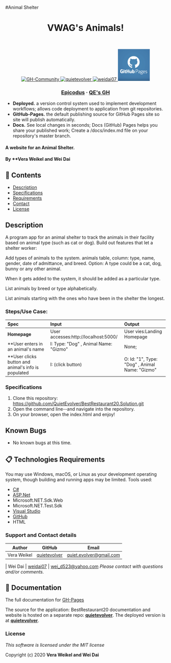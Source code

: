 #Animal Shelter

<h1 align="center">VWAG's Animals!
  <a href="https://github.com/QuietEvolver/BestRestaurant20">     
  </a>
</h1>

<p align="center">
  <strong></strong><br>
</p>

<p align="center">

  <a href="https://github.blog/category/community/">
    <img src="https://github.blog/wp-content/uploads/2019/01/Community@2x.png" width=100px alt="GH-Community" />
  </a>
  <a href="https://github.com/quietevolver/BestRestaurant20.Solution.git">
    <img src="https://avatars2.githubusercontent.com/u/55602501?s=460&v=4" width=100px alt="quietevolver" />
  </a>
  <a href="https://github.com/weidai07/todofinalR.git">
    <img src="https://avatars1.githubusercontent.com/u/53847662?s=400&v=4" width=100px alt="weidai07" />
  </a>
  <a href="https://github.blog/2016-08-22-publish-your-project-documentation-with-github-pages/">
    <img src="https://raw.githubusercontent.com/github/explore/80688e429a7d4ef2fca1e82350fe8e3517d3494d/collections/github-pages-examples/github-pages-examples.png" width=100px alt="gh-pages" />
  </a>
</p>

<h3 align="center">

  [Epicodus](https://www.epicodus.com/)
  <span> · </span>
  [QE's GH](https://github.com/QuietEvolver/BestRestaurant20.Solution.git)

</h3>

- **Deployed.** a version control system used to implement development workflows; allows code deployment to application from git repositories.
- **GitHub-Pages.** the default publishing source for GitHub Pages site so site will publish automatically.
- **Docs.** See local changes in seconds; Docs (GitHub) Pages helps you share your published work; Create a /docs/index.md file on your repository's master branch.


#### A website for an Animal Shelter.

#### By **Vera Weikel and Wei Dai
## 🎉 Contents

- [Description](#-description)
- [Specifications](#-specifications)
- [Requirements](#-epicodus)
- [Contact](#-contact)
- [License](#-license)

## Description
A program app for an animal shelter to track the animals in their facility based on animal type (such as cat or dog). Build out features that let a shelter worker:

Add types of animals to the system. animals table, column: type, name, gender, date of admittance, and breed. Option: A type could be a cat, dog, bunny or any other animal.

When it gets added to the system, it should be added as a particular type.

List animals by breed or type alphabetically.

List animals starting with the ones who have been in the shelter the longest.

### Steps/Use Case:
| Spec | Input | Output |
| :-------------     | :------------ | :------------- |
| **Homepage** | User accesses:http://localhost:5000/| User vies:Landing Homepage |
| **User enters in an animal's name | I: Type: "Dog" , Animal Name: "Gizmo" | None;|
| **User clicks button and animal's info is populated | I: (click button) | O: Id: "1", Type: "Dog" , Animal Name: "Gizmo"|

### Specifications

1. Clone this repository: https://github.com/QuietEvolver/BestRestaurant20.Solution.git
2. Open the command line--and navigate into the repository.
3. On your browser, open the index.html and enjoy!

## Known Bugs
* No known bugs at this time.

## 📋 Technologies Requirements
 You may use Windows, macOS, or Linux as your development operating system, though building and running apps may be limited.
 Tools used:  
* [C#](https://docs.microsoft.com/en-us/dotnet/csharp/)
* [ASP.Net](https://dotnet.microsoft.com/apps/aspnet)
* Microsoft.NET.Sdk.Web
* Microsoft.NET.Test.Sdk
* [Visual Studio](https://www.visualstudiocommunity.com)
* [GitHub](https://www.github.com)
* HTML
 
### Support and Contact details
| Author | GitHub | Email |
|--------|:------:|:-----:|
| Vera Weikel | [quietevolver](https://github.com/quietevolver) |  [quiet.evolver@gmail.com](mailto:quietevolver@gmail.com)

| Wei Dai | [weidai07](https://github.com/weidai07) |  [wei_d523@yahoo.com](mailto:wei_d523@yahoo.com)
_Please contact with questions and/or comments._


## 📖 Documentation

The full documentation for [GH-Pages](https://github.blog/2016-08-22-publish-your-project-documentation-with-github-pages/)

The source for the application: BestRestaurant20 documentation and website is hosted on a separate repo: [**quietevolver**][repo-website]. The deployed version is at [**quietevolver**](https://quietevolver.github.io/BestRestaurant20.Solution/).

[docs]: https://github.com/QuietEvolver/BestRestaurant20.Solution.git
[repo-website]: https://github.com/QuietEvolver/BestRestaurant20.Solution.git


### License

*This software is licensed under the MIT license*

Copyright (c) 2020 **Vera Weikel and Wei Dai**

